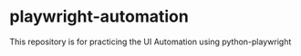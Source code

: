# playwright-automation
This repository is for practicing the UI Automation using python-playwright

